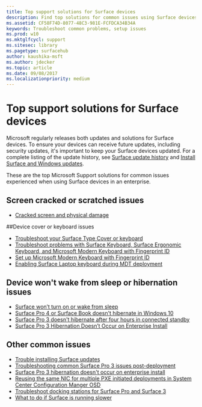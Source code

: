 ```yaml
---
title: Top support solutions for Surface devices
description: Find top solutions for common issues using Surface devices in the enterprise.
ms.assetid: CF58F74D-8077-48C3-981E-FCFDCA34B34A
keywords: Troubleshoot common problems, setup issues
ms.prod: w10
ms.mktglfcycl: support
ms.sitesec: library
ms.pagetype: surfacehub
author: kaushika-msft
ms.author: jdecker
ms.topic: article
ms.date: 09/08/2017
ms.localizationpriority: medium
---
```


# Top support solutions for Surface devices

Microsoft regularly releases both updates and solutions for Surface devices. To ensure your devices can receive future updates, including security updates, it's important to keep your Surface devices updated.  For a complete listing of the update history, see [Surface update history](https://www.microsoft.com/surface/support/install-update-activate/surface-update-history) and [Install Surface and Windows updates](https://www.microsoft.com/surface/support/performance-and-maintenance/install-software-updates-for-surface?os=windows-10&=undefined).


These are the top Microsoft Support solutions for common issues experienced when using Surface devices in an enterprise.

## Screen cracked or scratched issues

- [Cracked screen and physical damage](https://www.microsoft.com/surface/support/warranty-service-and-recovery/surface-is-damaged)


##Device cover or keyboard issues

- [Troubleshoot your Surface Type Cover or keyboard](https://www.microsoft.com/surface/support/hardware-and-drivers/troubleshoot-surface-keyboards)
- [Troubleshoot problems with Surface Keyboard, Surface Ergonomic Keyboard, and Microsoft Modern Keyboard with Fingerprint ID](https://www.microsoft.com/surface/support/touch-mouse-and-search/surface-keyboard-troubleshooting)
- [Set up Microsoft Modern Keyboard with Fingerprint ID](https://www.microsoft.com/surface/support/touch-mouse-and-search/microsoft-modern-keyboard-fingerprintid-set-up)
- [Enabling Surface Laptop keyboard during MDT deployment](https://blogs.technet.microsoft.com/askcore/2017/08/18/enabling-surface-laptop-keyboard-during-mdt-deployment/)

 
## Device won't wake from sleep or hibernation issues

- [Surface won’t turn on or wake from sleep](https://www.microsoft.com/surface/support/warranty-service-and-recovery/surface-wont-turn-on-or-wake-from-sleep?os=windows-10&=undefined)
- [Surface Pro 4 or Surface Book doesn't hibernate in Windows 10](https://support.microsoft.com/help/3122682)
- [Surface Pro 3 doesn't hibernate after four hours in connected standby](https://support.microsoft.com/help/2998588/surface-pro-3-doesn-t-hibernate-after-four-hours-in-connected-standby)
- [Surface Pro 3 Hibernation Doesn’t Occur on Enterprise Install](https://blogs.technet.microsoft.com/askcore/2014/11/05/surface-pro-3-hibernation-doesnt-occur-on-enterprise-install/)


## Other common issues

- [Trouble installing Surface updates](https://www.microsoft.com/surface/support/performance-and-maintenance/troubleshoot-updates?os=windows-10&=undefined)
- [Troubleshooting common Surface Pro 3 issues post-deployment](http://blogs.technet.com/b/askcore/archive/2015/03/19/troubleshooting-common-surface-pro-3-issues-post-deployment.aspx)
- [Surface Pro 3 hibernation doesn't occur on enterprise install](https://blogs.technet.microsoft.com/askcore/2014/11/05/surface-pro-3-hibernation-doesnt-occur-on-enterprise-install/)
- [Reusing the same NIC for multiple PXE initiated deployments in System Center Configuration Manger OSD](https://blogs.technet.microsoft.com/system_center_configuration_manager_operating_system_deployment_support_blog/2015/08/27/reusing-the-same-nic-for-multiple-pxe-initiated-deployments-in-system-center-configuration-manger-osd)
- [Troubleshoot docking stations for Surface Pro and Surface 3](https://www.microsoft.com/surface/support/hardware-and-drivers/troubleshoot-docking-station?os=windows-8.1-update-1&=undefined)
- [What to do if Surface is running slower](https://www.microsoft.com/surface/support/performance-and-maintenance/what-to-do-if-surface-is-running-slower?os=windows-10&=undefined)




 


 





